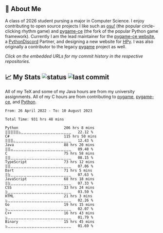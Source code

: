 ## 👾 About Me 
A class of 2026 student pursing a major in Computer Science. I enjoy contributing to open source projects
I like such as [osu!](https://github.com/ppy/osu/commits?author=novialriptide) (the popular circle-clicking
rhythm game) and [pygame-ce](https://github.com/pygame-community/pygame-ce/commits?author=novialriptide)
(the fork of the popular Python game framework). Currently I am the lead maintainer for the
[pygame-ce website](https://github.com/pygame-community/pyga.me/commits?author=novialriptide), a
[PythonDiscord](https://discord.gg/python) Partner, and designing a new website for [HPy](https://github.com/novialriptide/hpyproject.org).
I was also originally a contributor to the legacy
[pygame](https://github.com/pygame/pygame/commits?author=novialriptide) project as well.

*Click on the embedded URLs for my commit history in the respective repositories.*

## 📈 My Stats ![status](https://img.shields.io/github/actions/workflow/status/novialriptide/novialriptide/waka-readme.yml) ![last commit](https://img.shields.io/github/last-commit/novialriptide/novialriptide?label=last%20updated)
All of my TeX and some of my Java hours are from my university assignments. All of my C hours
are from contributing to
[pygame](https://github.com/pygame/pygame/commits?author=novialriptide),
[pygame-ce](https://github.com/pygame-community/pygame-ce/commits?author=novialriptide),
and [Python](https://github.com/python/cpython/commits?author=novialriptide).
<!--START_SECTION:waka-->

```text
From: 26 April 2022 - To: 10 August 2023

Total Time: 931 hrs 48 mins

Python                     206 hrs 8 mins  ⣿⣿⣿⣿⣿⣦⣀⣀⣀⣀⣀⣀⣀⣀⣀⣀⣀⣀⣀⣀⣀⣀⣀⣀⣀   22.12 %
C#                         115 hrs 50 mins ⣿⣿⣿⣄⣀⣀⣀⣀⣀⣀⣀⣀⣀⣀⣀⣀⣀⣀⣀⣀⣀⣀⣀⣀⣀   12.43 %
Java                       88 hrs 20 mins  ⣿⣿⣤⣀⣀⣀⣀⣀⣀⣀⣀⣀⣀⣀⣀⣀⣀⣀⣀⣀⣀⣀⣀⣀⣀   09.48 %
C                          75 hrs 58 mins  ⣿⣿⣀⣀⣀⣀⣀⣀⣀⣀⣀⣀⣀⣀⣀⣀⣀⣀⣀⣀⣀⣀⣀⣀⣀   08.15 %
TypeScript                 73 hrs 12 mins  ⣿⣿⣀⣀⣀⣀⣀⣀⣀⣀⣀⣀⣀⣀⣀⣀⣀⣀⣀⣀⣀⣀⣀⣀⣀   07.86 %
Dart                       71 hrs 5 mins   ⣿⣷⣀⣀⣀⣀⣀⣀⣀⣀⣀⣀⣀⣀⣀⣀⣀⣀⣀⣀⣀⣀⣀⣀⣀   07.63 %
JavaScript                 68 hrs 18 mins  ⣿⣷⣀⣀⣀⣀⣀⣀⣀⣀⣀⣀⣀⣀⣀⣀⣀⣀⣀⣀⣀⣀⣀⣀⣀   07.33 %
CSS                        33 hrs 24 mins  ⣷⣀⣀⣀⣀⣀⣀⣀⣀⣀⣀⣀⣀⣀⣀⣀⣀⣀⣀⣀⣀⣀⣀⣀⣀   03.59 %
HTML                       21 hrs 3 mins   ⣦⣀⣀⣀⣀⣀⣀⣀⣀⣀⣀⣀⣀⣀⣀⣀⣀⣀⣀⣀⣀⣀⣀⣀⣀   02.26 %
Go                         19 hrs 15 mins  ⣦⣀⣀⣀⣀⣀⣀⣀⣀⣀⣀⣀⣀⣀⣀⣀⣀⣀⣀⣀⣀⣀⣀⣀⣀   02.07 %
C++                        16 hrs 43 mins  ⣦⣀⣀⣀⣀⣀⣀⣀⣀⣀⣀⣀⣀⣀⣀⣀⣀⣀⣀⣀⣀⣀⣀⣀⣀   01.79 %
Binary                     15 hrs 45 mins  ⣦⣀⣀⣀⣀⣀⣀⣀⣀⣀⣀⣀⣀⣀⣀⣀⣀⣀⣀⣀⣀⣀⣀⣀⣀   01.69 %
```

<!--END_SECTION:waka-->
